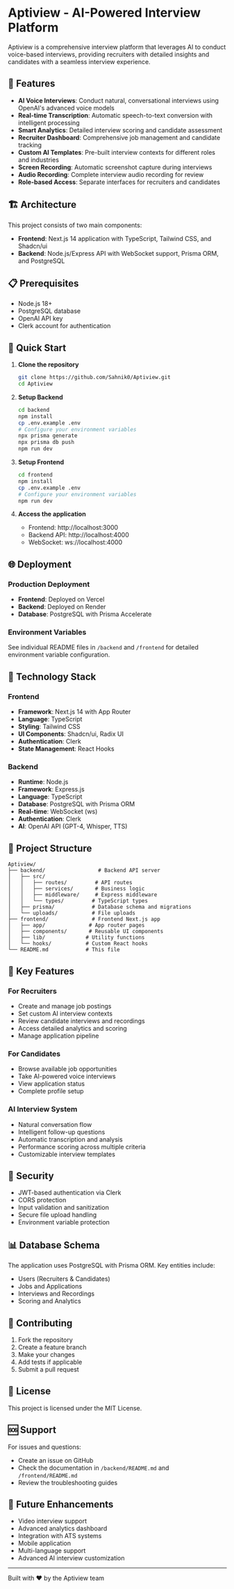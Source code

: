 # Aptiview - AI-Powered Interview Platform

Aptiview is a comprehensive interview platform that leverages AI to conduct voice-based interviews, providing recruiters with detailed insights and candidates with a seamless interview experience.

## 🌟 Features

- **AI Voice Interviews**: Conduct natural, conversational interviews using OpenAI's advanced voice models
- **Real-time Transcription**: Automatic speech-to-text conversion with intelligent processing
- **Smart Analytics**: Detailed interview scoring and candidate assessment
- **Recruiter Dashboard**: Comprehensive job management and candidate tracking
- **Custom AI Templates**: Pre-built interview contexts for different roles and industries
- **Screen Recording**: Automatic screenshot capture during interviews
- **Audio Recording**: Complete interview audio recording for review
- **Role-based Access**: Separate interfaces for recruiters and candidates

## 🏗️ Architecture

This project consists of two main components:

- **Frontend**: Next.js 14 application with TypeScript, Tailwind CSS, and Shadcn/ui
- **Backend**: Node.js/Express API with WebSocket support, Prisma ORM, and PostgreSQL

## 📋 Prerequisites

- Node.js 18+ 
- PostgreSQL database
- OpenAI API key
- Clerk account for authentication

## 🚀 Quick Start

1. **Clone the repository**
   ```bash
   git clone https://github.com/Sahnik0/Aptiview.git
   cd Aptiview
   ```

2. **Setup Backend**
   ```bash
   cd backend
   npm install
   cp .env.example .env
   # Configure your environment variables
   npx prisma generate
   npx prisma db push
   npm run dev
   ```

3. **Setup Frontend**
   ```bash
   cd frontend
   npm install
   cp .env.example .env
   # Configure your environment variables
   npm run dev
   ```

4. **Access the application**
   - Frontend: http://localhost:3000
   - Backend API: http://localhost:4000
   - WebSocket: ws://localhost:4000

## 🌐 Deployment

### Production Deployment

- **Frontend**: Deployed on Vercel
- **Backend**: Deployed on Render
- **Database**: PostgreSQL with Prisma Accelerate

### Environment Variables

See individual README files in `/backend` and `/frontend` for detailed environment variable configuration.

## 🔧 Technology Stack

### Frontend
- **Framework**: Next.js 14 with App Router
- **Language**: TypeScript
- **Styling**: Tailwind CSS
- **UI Components**: Shadcn/ui, Radix UI
- **Authentication**: Clerk
- **State Management**: React Hooks

### Backend
- **Runtime**: Node.js
- **Framework**: Express.js
- **Language**: TypeScript
- **Database**: PostgreSQL with Prisma ORM
- **Real-time**: WebSocket (ws)
- **Authentication**: Clerk
- **AI**: OpenAI API (GPT-4, Whisper, TTS)

## 📁 Project Structure

```
Aptiview/
├── backend/                 # Backend API server
│   ├── src/
│   │   ├── routes/         # API routes
│   │   ├── services/       # Business logic
│   │   ├── middleware/     # Express middleware
│   │   └── types/         # TypeScript types
│   ├── prisma/            # Database schema and migrations
│   └── uploads/           # File uploads
├── frontend/              # Frontend Next.js app
│   ├── app/              # App router pages
│   ├── components/       # Reusable UI components
│   ├── lib/             # Utility functions
│   └── hooks/           # Custom React hooks
└── README.md            # This file
```

## 🎯 Key Features

### For Recruiters
- Create and manage job postings
- Set custom AI interview contexts
- Review candidate interviews and recordings
- Access detailed analytics and scoring
- Manage application pipeline

### For Candidates
- Browse available job opportunities
- Take AI-powered voice interviews
- View application status
- Complete profile setup

### AI Interview System
- Natural conversation flow
- Intelligent follow-up questions
- Automatic transcription and analysis
- Performance scoring across multiple criteria
- Customizable interview templates

## 🔐 Security

- JWT-based authentication via Clerk
- CORS protection
- Input validation and sanitization
- Secure file upload handling
- Environment variable protection

## 📊 Database Schema

The application uses PostgreSQL with Prisma ORM. Key entities include:
- Users (Recruiters & Candidates)
- Jobs and Applications
- Interviews and Recordings
- Scoring and Analytics

## 🤝 Contributing

1. Fork the repository
2. Create a feature branch
3. Make your changes
4. Add tests if applicable
5. Submit a pull request

## 📄 License

This project is licensed under the MIT License.

## 🆘 Support

For issues and questions:
- Create an issue on GitHub
- Check the documentation in `/backend/README.md` and `/frontend/README.md`
- Review the troubleshooting guides

## 🔮 Future Enhancements

- Video interview support
- Advanced analytics dashboard
- Integration with ATS systems
- Mobile application
- Multi-language support
- Advanced AI interview customization

---

Built with ❤️ by the Aptiview team
